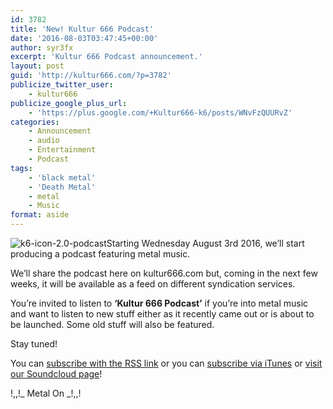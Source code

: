 ```yaml
---
id: 3782
title: 'New! Kultur 666 Podcast'
date: '2016-08-03T03:47:45+00:00'
author: syr3fx
excerpt: 'Kultur 666 Podcast announcement.'
layout: post
guid: 'http://kultur666.com/?p=3782'
publicize_twitter_user:
    - kultur666
publicize_google_plus_url:
    - 'https://plus.google.com/+Kultur666-k6/posts/WNvFzQUURvZ'
categories:
    - Announcement
    - audio
    - Entertainment
    - Podcast
tags:
    - 'black metal'
    - 'Death Metal'
    - metal
    - Music
format: aside
---
```


![k6-icon-2.0-podcast](http://localhost:8080/wp-content/uploads/2016/07/k6-icon-2-0-podcast.png)Starting Wednesday August 3rd 2016, we’ll start producing a podcast featuring metal music.

We’ll share the podcast here on kultur666.com but, coming in the next few weeks, it will be available as a feed on different syndication services.

You’re invited to listen to **‘Kultur 666 Podcast’** if you’re into metal music and want to listen to new stuff either as it recently came out or is about to be launched. Some old stuff will also be featured.

Stay tuned!

You can [subscribe with the RSS link](http://feeds.soundcloud.com/users/soundcloud:users:203985226/sounds.rss) or you can [subscribe via iTunes](https://itunes.apple.com/au/podcast/kultur-666-podcast/id1140410234) or [visit our Soundcloud page](https://soundcloud.com/kultur-666)!

!,,!\_ Metal On \_!,,!